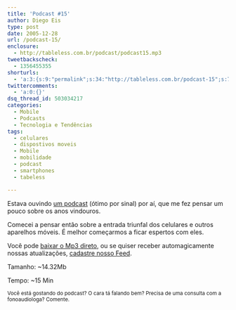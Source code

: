 ```yaml
---
title: 'Podcast #15'
author: Diego Eis
type: post
date: 2005-12-28
url: /podcast-15/
enclosure:
  - http://tableless.com.br/podcast/podcast15.mp3
tweetbackscheck:
  - 1356455355
shorturls:
  - 'a:3:{s:9:"permalink";s:34:"http://tableless.com.br/podcast-15";s:7:"tinyurl";s:26:"http://tinyurl.com/3kyb4pd";s:4:"isgd";s:19:"http://is.gd/qMBtCj";}'
twittercomments:
  - 'a:0:{}'
dsq_thread_id: 503034217
categories:
  - Mobile
  - Podcasts
  - Tecnologia e Tendências
tags:
  - celulares
  - dispostivos moveis
  - Mobile
  - mobilidade
  - podcast
  - smartphones
  - tabeless

---
```

Estava ouvindo [um podcast][1] (ótimo por sinal) por aí, que me fez pensar um pouco sobre os anos vindouros.
  
Comecei a pensar então sobre a entrada triunfal dos celulares e outros aparelhos móveis. É melhor começarmos a ficar espertos com eles.

Você pode [baixar o Mp3 direto][2], ou se quiser receber automagicamente nossas atualizações, [cadastre nosso Feed][3].

Tamanho: ~14.32Mb
  
Tempo: ~15 Min

<small>Você está gostando do podcast? O cara tá falando bem? Precisa de uma consulta com a fonoaudiologa? Comente.</small>

 [1]: http://usina.com/rodaeavisa/
 [2]: http://tableless.com.br/podcast/podcast15.mp3
 [3]: http://tableless.com.br/feed/